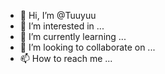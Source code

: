 - 👋 Hi, I’m @Tuuyuu
- 👀 I’m interested in ...
- 🌱 I’m currently learning ...
- 💞️ I’m looking to collaborate on ...
- 📫 How to reach me ...

<!---
Tuuyuu/Tuuyuu is a ✨ special ✨ repository because its `README.md` (this file) appears on your GitHub profile.
You can click the Preview link to take a look at your changes.
--->
